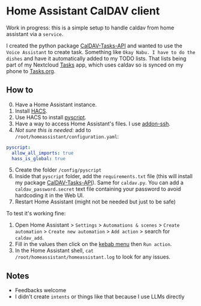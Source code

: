 # Home Assistant CalDAV client

Work in progress: this is a simple setup to handle caldav from home assistant via a `service`.

I created the python package [CalDAV-Tasks-API](https://github.com/thiswillbeyourgithub/Caldav-Tasks-API) and wanted to use the `Voice Assistant` to create task. Something like `Okay Nabu. I have to do the dishes` and have it automatically added to my TODO lists. That lists being part of my Nextcloud [Tasks](https://apps.nextcloud.com/apps/tasks) app, which uses caldav so is synced on my phone to [Tasks.org](https://github.com/tasks/tasks/).


## How to

0. Have a Home Assistant instance.
1. Install [HACS](https://www.hacs.xyz/).
2. Use HACS to install [pyscript](https://hacs-pyscript.readthedocs.io/).
3. Have a way to access Home Assistant's files. I use [addon-ssh](https://github.com/hassio-addons/addon-ssh).
4. *Not sure this is needed:* add to `/root/homeassistant/configuration.yaml`:
```yaml
pyscript:
  allow_all_imports: true
  hass_is_global: true
```
5. Create the folder `/config/pyscript`
6. Inside that `pyscript` folder, add the `requirements.txt` file (this will install my package [CalDAV-Tasks-API](https://github.com/thiswillbeyourgithub/Caldav-Tasks-API)). Same for `caldav.py`. You can add a `caldav_password.secret` text file containing your password to avoid hardcoding it in the Web UI.
6. Restart Home Assistant (might not be needed but just to be safe)

To test it's working fine:
1. Open Home Assistant > `Settings` > `Automations & scenes` > `Create automation` > `Create new automation` > `Add action` > search for `caldav_add`.
2. Fill in the values then click on the [kebab menu](https://kagi.com/proxy/images?c=_m3km2RjA3G0qleowsZXHZb9NEn0fSsEYIHbKzMDyAFb4nUPIanknmQV_g0rmdCI7DSE22WJPm02DVRa5zIwCPC41lLGjxK0i-EQl5d8ksDTc5kbYP4yXvylNyvKQ4EQWuBHN6v0-pHv23WJZriDSg%3D%3D) then `Run action`.
3. In the Home Assistant shell, `cat /root/homeassistant/homeassistant.log` to look for any issues.


## Notes
- Feedbacks welcome
- I didn't create `intents` or things like that because I use LLMs directly
